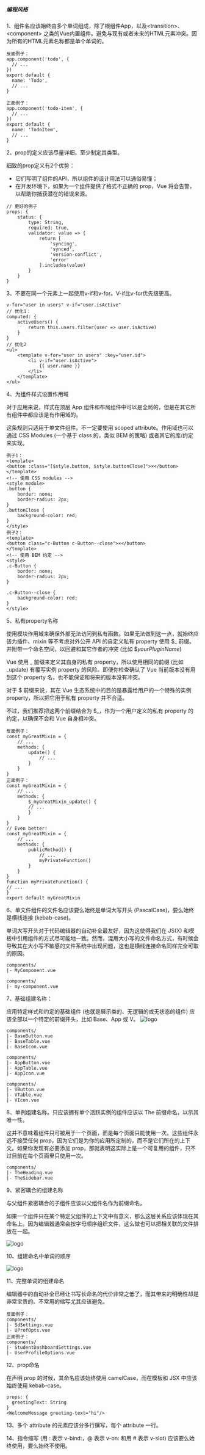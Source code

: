 ##### 编程风格

1、组件名应该始终由多个单词组成，除了根组件App，以及\<transition>、\<component> 之类的Vue内置组件。避免与现有或者未来的HTML元素冲突。因为所有的HTML元素名称都是单个单词的。
```vue
反面例子：
app.component('todo', {
  // ...
})
export default {
  name: 'Todo',
  // ...
}
```
```vue
正面例子：
app.component('todo-item', {
  // ...
})
export default {
  name: 'TodoItem',
  // ...
}
```
2、prop的定义应该尽量详细，至少制定其类型。

细致的prop定义有2个优势：
* 它们写明了组件的API，所以组件的设计用法可以通俗易懂；
* 在开发环境下，如果为一个组件提供了格式不正确的 prop，Vue 将会告警，以帮助你捕获潜在的错误来源。
```vue
// 更好的例子
props: {
    status: {
        type: String,
        required: true,
        validator: value => {
            return [
                'syncing',
                'synced',
                'version-conflict',
                'error'
            ].includes(value)
        }
    }
}
```
3、不要在同一个元素上一起使用v-if和v-for。V-if比v-for优先级更高。
```vue
v-for="user in users" v-if="user.isActive"
// 优化1：
computed: {
    activeUsers() {
        return this.users.filter(user => user.isActive)
    }
}
// 优化2
<ul>
    <template v-for="user in users" :key="user.id">
        <li v-if="user.isActive">
            {{ user.name }}
        </li>
    </template>
</ul>
```
4、为组件样式设置作用域

对于应用来说，样式在顶层 App 组件和布局组件中可以是全局的，但是在其它所有组件中都应该是有作用域的。

这条规则只适用于单文件组件。不一定要使用 scoped attribute。作用域也可以通过 CSS Modules (一个基于 class 的，类似 BEM 的策略) 或者其它的库/约定来实现。
```vue
例子1：
<template>
<button :class="[$style.button, $style.buttonClose]">×</button>
</template>
<!-- 使用 CSS modules -->
<style module>
.button {
    border: none;
    border-radius: 2px;
}
.buttonClose {
    background-color: red;
}
</style>
例子2： 
<template>
<button class="c-Button c-Button--close">×</button>
</template>
<!-- 使用 BEM 约定 -->
<style>
.c-Button {
    border: none;
    border-radius: 2px;
}

.c-Button--close {
    background-color: red;
}
</style>
```
5、私有property名称

使用模块作用域来确保外部无法访问到私有函数。如果无法做到这一点，就始终应该为插件、mixin 等不考虑对外公开 API 的自定义私有 property 使用 $_ 前缀。并附带一个命名空间，以回避和其它作者的冲突 (比如 $_yourPluginName_)

Vue 使用 _ 前缀来定义其自身的私有 property，所以使用相同的前缀 (比如 _update) 有覆写实例 property 的风险。即便你检查确认了 Vue 当前版本没有用到这个 property 名，也不能保证和将来的版本没有冲突。

对于 $ 前缀来说，其在 Vue 生态系统中的目的是暴露给用户的一个特殊的实例 property，所以把它用于私有 property 并不合适。

不过，我们推荐把这两个前缀结合为 $_，作为一个用户定义的私有 property 的约定，以确保不会和 Vue 自身相冲突。

```vue
反面例子： 
const myGreatMixin = {
    // ...
    methods: {
        update() {
            // ...
        }
    }
}
正面例子：
const myGreatMixin = {
    // ...
    methods: {
        $_myGreatMixin_update() {
        // ...
        }
    }
}
// Even better!
const myGreatMixin = {
    // ...
    methods: {
        publicMethod() {
            // ...
            myPrivateFunction()
        }
    }
}
function myPrivateFunction() {
// ...
}
export default myGreatMixin
```
6、单文件组件的文件名应该要么始终是单词大写开头 (PascalCase)，要么始终是横线连接 (kebab-case)。

单词大写开头对于代码编辑器的自动补全最友好，因为这使得我们在 JS(X) 和模板中引用组件的方式尽可能地一致。然而，混用大小写的文件命名方式，有时候会导致其在大小写不敏感的文件系统中出现问题，这也是横线连接命名同样完全可取的原因。
```
components/
|- MyComponent.vue

components/
|- my-component.vue
```
7、基础组建名称：

应用特定样式和约定的基础组件 (也就是展示类的、无逻辑的或无状态的组件) 应该全部以一个特定的前缀开头，比如 Base、App 或 V。
![logo](./images/codeStyle.png ':size=WIDTHxHEIGHT')
```
components/
|- BaseButton.vue
|- BaseTable.vue
|- BaseIcon.vue 

components/
|- AppButton.vue
|- AppTable.vue
|- AppIcon.vue 

components/
|- VButton.vue
|- VTable.vue
|- VIcon.vue
```
8、单例组建名称。只应该拥有单个活跃实例的组件应该以 The 前缀命名，以示其唯一性。

这并不意味着组件只可被用于一个页面，而是每个页面只能使用一次。这些组件永远不接受任何 prop，因为它们是为你的应用所定制的，而不是它们所在的上下文。如果你发现有必要添加 prop，那就表明这实际上是一个可复用的组件，只不过目前在每个页面里只使用一次。
```
components/
|- TheHeading.vue
|- TheSidebar.vue
```
9、紧密耦合的组建名称

与父组件紧密耦合的子组件应该以父组件名作为前缀命名。

如果一个组件只在某个特定父组件的上下文中有意义，那么这层关系应该体现在其命名上。因为编辑器通常会按字母顺序组织文件，这么做也可以把相关联的文件排放在一起。

![logo](./images/codeStyle1.png ':size=WIDTHxHEIGHT')

10、组建命名中单词的顺序

![logo](./images/codeStyle2.png ':size=WIDTHxHEIGHT')

11、完整单词的组建命名 

编辑器中的自动补全已经让书写长命名的代价非常之低了，而其带来的明确性却是非常宝贵的。不常用的缩写尤其应该避免。
```
反面例子： 
components/
|- SdSettings.vue
|- UProfOpts.vue
正面例子：
components/
|- StudentDashboardSettings.vue
|- UserProfileOptions.vue
```
12、prop命名

在声明 prop 的时候，其命名应该始终使用 camelCase，而在模板和 JSX 中应该始终使用 kebab-case。
```
props: {
  greetingText: String
}
<WelcomeMessage greeting-text="hi"/>
```
13、多个 attribute 的元素应该分多行撰写，每个 attribute 一行。

14、指令缩写 (用 : 表示 v-bind:，@ 表示 v-on: 和用 # 表示 v-slot) 应该要么始终使用，要么始终不使用。